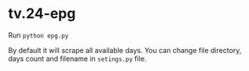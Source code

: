 # tv.24-epg

Run ```python epg.py```

By default it will scrape all available days.
You can change file directory, days count and filename in ```setings.py``` file.